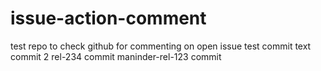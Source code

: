 # issue-action-comment
test repo to check github for commenting on open issue
test commit
text commit 2
rel-234 commit
maninder-rel-123 commit
